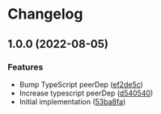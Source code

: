 # Changelog

## 1.0.0 (2022-08-05)


### Features

* Bump TypeScript peerDep ([ef2de5c](https://www.github.com/projectsophon/tsconfig/commit/ef2de5c4fd60d0e7823b1379ff0f39eadb2281db))
* Increase typescript peerDep ([d540540](https://www.github.com/projectsophon/tsconfig/commit/d540540b2454e00f008365661f51d801b8fec85e))
* Initial implementation ([53ba8fa](https://www.github.com/projectsophon/tsconfig/commit/53ba8faf97b89ef617d9e4cfdcfb71ca28a9450c))
